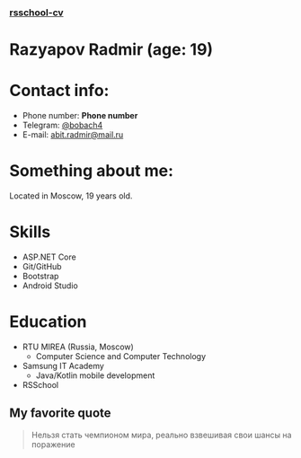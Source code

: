 ### [rsschool-cv](https://app.rs.school/)
# Razyapov Radmir (age: 19)
# Contact info:
* Phone number: **Phone number**
* Telegram: [@bobach4](https://t.me/bobach4/)
* E-mail: abit.radmir@mail.ru

# Something about me:
Located in Moscow, 19 years old. 

# Skills
* ASP.NET Core
* Git/GitHub
* Bootstrap
* Android Studio

# Education
* RTU MIREA (Russia, Moscow)
    * Computer Science and Computer Technology
* Samsung IT Academy
    * Java/Kotlin mobile development
* RSSchool

## My favorite quote 
> Нельзя стать чемпионом мира, реально взвешивая свои шансы на поражение